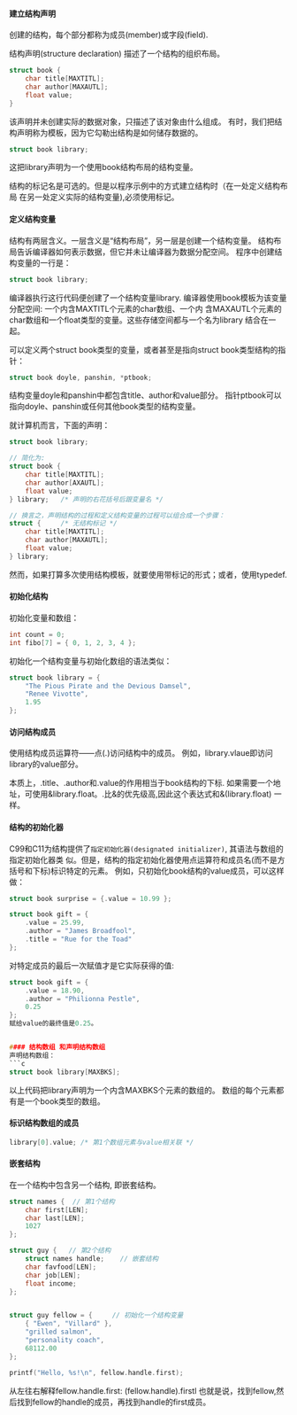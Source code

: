 #### 建立结构声明
创建的结构，每个部分都称为成员(member)或字段(field).

结构声明(structure declaration) 描述了一个结构的组织布局。
```c
struct book {
	char title[MAXTITL];
	char author[MAXAUTL];
	float value;
}
```
该声明并未创建实际的数据对象，只描述了该对象由什么组成。
有时，我们把结构声明称为模板，因为它勾勒出结构是如何储存数据的。

```c
struct book library;
```
这把library声明为一个使用book结构布局的结构变量。

结构的标记名是可选的。但是以程序示例中的方式建立结构时（在一处定义结构布局
在另一处定义实际的结构变量),必须使用标记。


#### 定义结构变量
结构有两层含义。一层含义是“结构布局”，另一层是创建一个结构变量。
结构布局告诉编译器如何表示数据，但它并未让编译器为数据分配空间。
程序中创建结构变量的一行是：
```c
struct book library;
```
编译器执行这行代码便创建了一个结构变量library.
编译器使用book模板为该变量分配空间: 一个内含MAXTITL个元素的char数组、一个内
含MAXAUTL个元素的char数组和一个float类型的变量。这些存储空间都与一个名为library
结合在一起。

可以定义两个struct book类型的变量，或者甚至是指向struct book类型结构的指针：
```c
struct book doyle, panshin, *ptbook;
```
结构变量doyle和panshin中都包含title、author和value部分。
指针ptbook可以指向doyle、panshin或任何其他book类型的结构变量。

就计算机而言，下面的声明：
```c
struct book library;

// 简化为:
struct book {
	char title[MAXTITL];
	char author[AXAUTL];
	float value;
} library;   /* 声明的右花括号后跟变量名 */

// 换言之，声明结构的过程和定义结构变量的过程可以组合成一个步骤：
struct {     /* 无结构标记 */
	char title[MAXTITL];
	char author[MAXAUTL];
	float value;
} library;
```
然而，如果打算多次使用结构模板，就要使用带标记的形式；或者，使用typedef.


#### 初始化结构
初始化变量和数组：
```c
int count = 0;
int fibo[7] = { 0, 1, 2, 3, 4 };
```
初始化一个结构变量与初始化数组的语法类似：
```c
struct book library = {
	"The Pious Pirate and the Devious Damsel",
	"Renee Vivotte",
	1.95
};
```


#### 访问结构成员
使用结构成员运算符——点(.)访问结构中的成员。
例如，library.vlaue即访问library的value部分。

本质上，.title、.author和.value的作用相当于book结构的下标.
如果需要一个地址，可使用&library.float。.比&的优先级高,因此这个表达式和&(library.float)
一样。


#### 结构的初始化器
C99和C11为结构提供了`指定初始化器(designated initializer)`, 其语法与数组的指定初始化器类
似。但是，结构的指定初始化器使用点运算符和成员名(而不是方括号和下标)标识特定的元素。
例如，只初始化book结构的value成员，可以这样做：
```c
struct book surprise = {.value = 10.99 };

struct book gift = { 
	.value = 25.99,
	.author = "James Broadfool",
	.title = "Rue for the Toad"
};
```
对特定成员的最后一次赋值才是它实际获得的值:
```c
struct book gift = {
	.value = 18.90,
	.author = "Philionna Pestle",
	0.25
};
赋给value的最终值是0.25。


#### 结构数组 和声明结构数组
声明结构数组：
```c
struct book library[MAXBKS];
```
以上代码把library声明为一个内含MAXBKS个元素的数组的。
数组的每个元素都有是一个book类型的数组。


#### 标识结构数组的成员
```c
library[0].value; /* 第1个数组元素与value相关联 */
```


#### 嵌套结构
在一个结构中包含另一个结构, 即嵌套结构。
```c
struct names {  // 第1个结构
	char first[LEN];
	char last[LEN];
	1027
};

struct guy {   // 第2个结构
	struct names handle;    // 嵌套结构
	char favfood[LEN];
	char job[LEN];
	float income;
};


struct guy fellow = {     // 初始化一个结构变量
	{ "Ewen", "Villard" },
	"grilled salmon",
	"personality coach",
	68112.00
};

printf("Hello, %s!\n", fellow.handle.first);
```
从左往右解释fellow.handle.first:
(fellow.handle).firstl
也就是说，找到fellow,然后找到fellow的handle的成员，再找到handle的first成员。





